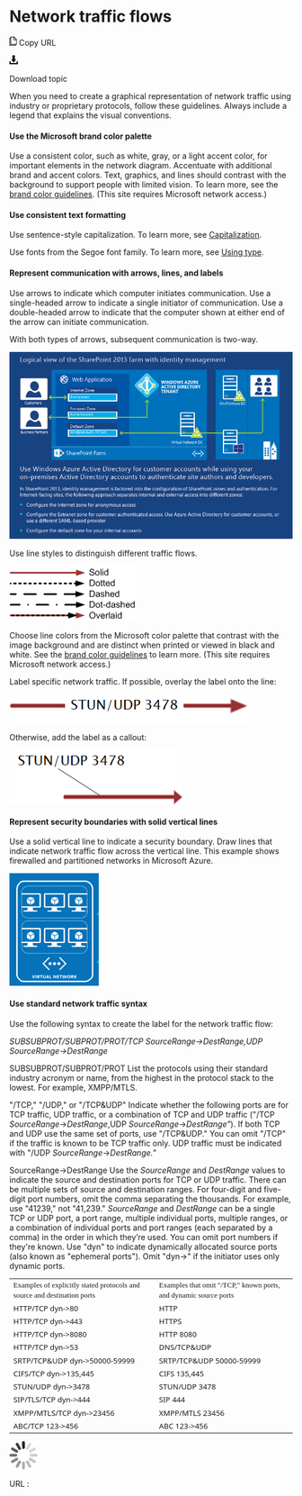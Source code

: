 ﻿# Network traffic flows

![Copy URL](media/network-traffic-flows/Copy.png)
Copy URL

![Download](media/network-traffic-flows/Download.png)

Download topic

When
you need to create a graphical representation of network traffic
using industry or proprietary protocols, follow these guidelines.
Always include a legend that explains the visual conventions.

#### Use the Microsoft brand color palette

Use
a consistent color, such as white, gray, or a light accent color,
for important elements in the network diagram. Accentuate with
additional brand and accent colors. Text, graphics, and lines
should contrast with the background to support people with limited
vision. To learn more, see the [](https://microsoft.sharepoint.com/teams/BrandCentral/Guidelines/MS_color_and_accessibility_Oct2014.pdf "PDF guidelines for brand colors")[brand color guidelines](https://microsoft.sharepoint.com/teams/BrandCentral/Pages/The-Microsoft-brand-Core-elements-Color.aspx "Color guidelines on Brand Central site"). (This site requires Microsoft network access.)

#### Use consistent text formatting

Use sentence-style capitalization. To learn more, see [Capitalization](https://worldready.cloudapp.net/Styleguide/Read?id=2700&topicid=33685).

Use fonts from the Segoe font family. To learn more, see [Using type](https://worldready.cloudapp.net/Styleguide/Read?id=2700&topicid=36397).

#### Represent communication with arrows, lines, and labels

Use arrows to indicate which computer initiates communication. 
Use a single-headed arrow to indicate a single initiator of
communication. Use a double-headed arrow to indicate that the
computer shown at either end of the arrow can initiate
communication. 

With both types of arrows, subsequent communication is two-way.

![](media/network-traffic-flows/589503366.PNG)

Use line styles to distinguish different traffic flows.

![](media/network-traffic-flows/1252879060.png)

Choose line colors from the Microsoft color palette that contrast with the image background and are distinct when printed or viewed in black and white. See the [brand color guidelines](https://microsoft.sharepoint.com/teams/BrandCentral/Pages/The-Microsoft-brand-Core-elements-Color.aspx "Color guidelines on Brand Central site") to learn more. (This site requires Microsoft network access.)

Label specific network traffic. If possible, overlay the label onto the line: 

![](media/network-traffic-flows/83067036.png)

Otherwise, add the label as a callout:

![](media/network-traffic-flows/572369390.png)

#### Represent security boundaries with solid vertical lines

Use
a solid vertical line to indicate a security boundary. Draw lines
that indicate network traffic flow across the vertical line. This
example shows firewalled and partitioned networks in Microsoft
Azure.

![](media/network-traffic-flows/881348326.png)

#### Use standard network traffic syntax

Use the following syntax to create the label for the network traffic flow:

*SUBSUBPROT/SUBPROT/PROT/TCP SourceRange-\>DestRange,UDP SourceRange-\>DestRange*

SUBSUBPROT/SUBPROT/PROT List
the protocols using their standard industry acronym or name, from the
highest in the protocol stack to the lowest. For example,
XMPP/MTLS. 

"/TCP," "/UDP," or "/TCP\&UDP" Indicate
whether the following ports are for TCP traffic, UDP traffic,
or a combination of TCP and UDP traffic ("/TCP *SourceRange*-\>*DestRange*,UDP *SourceRange*-\>*DestRange"*). If
both TCP and UDP use the same set of ports, use "/TCP\&UDP."
You can omit "/TCP" if the traffic is known to be TCP traffic only.
UDP traffic must be indicated with "/UDP *SourceRange*-\>*DestRange."*

SourceRange-\>DestRange Use the *SourceRange* and *DestRange*
values to indicate the source and destination ports for TCP or UDP
traffic. There can be multiple sets of source and
destination ranges. For four-digit and five-digit port numbers,
omit the comma separating the thousands. For example, use "41239,"
not "41,239." *SourceRange* and *DestRange*
can be a single TCP or UDP port, a port range, multiple
individual ports, multiple ranges, or a combination of individual
ports and port ranges (each separated by a comma) in the order in
which they’re used. You can omit port numbers if they're
known. Use "dyn" to indicate dynamically allocated source ports
(also known as "ephemeral ports"). Omit "dyn-\>" if the initiator
uses only dynamic ports. 

<table>
<tbody>
<tr class="odd">
<td><span style="font-family:Segoe UI Semibold;font-size:small;mso-bidi-font-size:11.0pt;mso-fareast-font-family:Calibri;mso-fareast-theme-font:minor-latin;mso-ansi-language:EN-US;mso-fareast-language:EN-US;mso-bidi-language:AR-SA;">Examples of explicitly stated protocols and source and destination ports</span></td>
<td><span style="font-family:Segoe UI Semibold;font-size:small;mso-bidi-font-size:11.0pt;mso-fareast-font-family:Calibri;mso-fareast-theme-font:minor-latin;mso-ansi-language:EN-US;mso-fareast-language:EN-US;mso-bidi-language:AR-SA;">Examples that omit &quot;/TCP,&quot; known ports, and dynamic source ports</span></td>
</tr>
<tr class="even">
<td><div>
<span style="font-family:Segoe UI;font-size:10pt;mso-bidi-font-size:11.0pt;mso-fareast-font-family:&#39;Times New Roman&#39;;mso-ansi-language:EN-US;mso-fareast-language:EN-US;mso-bidi-language:AR-SA;">HTTP/TCP dyn-&gt;80</span>
</div></td>
<td><div>
<span style="font-family:Segoe UI;font-size:10pt;mso-bidi-font-size:11.0pt;mso-fareast-font-family:&#39;Times New Roman&#39;;mso-ansi-language:EN-US;mso-fareast-language:EN-US;mso-bidi-language:AR-SA;">HTTP</span>
</div></td>
</tr>
<tr class="odd">
<td><span style="font-family:Segoe UI;font-size:10pt;mso-bidi-font-size:11.0pt;mso-fareast-font-family:&#39;Times New Roman&#39;;mso-ansi-language:EN-US;mso-fareast-language:EN-US;mso-bidi-language:AR-SA;">HTTP/TCP dyn-&gt;443</span></td>
<td><span style="font-family:Segoe UI;font-size:10pt;mso-bidi-font-size:11.0pt;mso-fareast-font-family:&#39;Times New Roman&#39;;mso-ansi-language:EN-US;mso-fareast-language:EN-US;mso-bidi-language:AR-SA;">HTTPS</span></td>
</tr>
<tr class="even">
<td><span style="font-family:Segoe UI;font-size:10pt;mso-bidi-font-size:11.0pt;mso-fareast-font-family:&#39;Times New Roman&#39;;mso-ansi-language:EN-US;mso-fareast-language:EN-US;mso-bidi-language:AR-SA;">HTTP/TCP dyn-&gt;8080</span></td>
<td><span style="font-family:Segoe UI;font-size:10pt;mso-bidi-font-size:11.0pt;mso-fareast-font-family:&#39;Times New Roman&#39;;mso-ansi-language:EN-US;mso-fareast-language:EN-US;mso-bidi-language:AR-SA;">HTTP 8080</span></td>
</tr>
<tr class="odd">
<td><span style="font-family:Segoe UI;font-size:10pt;mso-bidi-font-size:11.0pt;mso-fareast-font-family:&#39;Times New Roman&#39;;mso-ansi-language:EN-US;mso-fareast-language:EN-US;mso-bidi-language:AR-SA;">HTTP/TCP dyn-&gt;53</span></td>
<td><span style="font-family:Segoe UI;font-size:10pt;mso-bidi-font-size:11.0pt;mso-fareast-font-family:&#39;Times New Roman&#39;;mso-ansi-language:EN-US;mso-fareast-language:EN-US;mso-bidi-language:AR-SA;">DNS/TCP&amp;UDP</span></td>
</tr>
<tr class="even">
<td><span style="font-family:Segoe UI;font-size:10pt;mso-bidi-font-size:11.0pt;mso-fareast-font-family:&#39;Times New Roman&#39;;mso-ansi-language:EN-US;mso-fareast-language:EN-US;mso-bidi-language:AR-SA;">SRTP/TCP&amp;UDP dyn-&gt;50000-59999</span></td>
<td><span style="font-family:Segoe UI;font-size:10pt;mso-bidi-font-size:11.0pt;mso-fareast-font-family:&#39;Times New Roman&#39;;mso-ansi-language:EN-US;mso-fareast-language:EN-US;mso-bidi-language:AR-SA;">SRTP/TCP&amp;UDP 50000-59999</span></td>
</tr>
<tr class="odd">
<td><span style="font-family:Segoe UI;font-size:10pt;mso-bidi-font-size:11.0pt;mso-fareast-font-family:&#39;Times New Roman&#39;;mso-ansi-language:EN-US;mso-fareast-language:EN-US;mso-bidi-language:AR-SA;">CIFS/TCP dyn-&gt;135,445</span></td>
<td><span style="font-family:Segoe UI;font-size:10pt;mso-bidi-font-size:11.0pt;mso-fareast-font-family:&#39;Times New Roman&#39;;mso-ansi-language:EN-US;mso-fareast-language:EN-US;mso-bidi-language:AR-SA;">CIFS 135,445</span></td>
</tr>
<tr class="even">
<td><span style="font-family:Segoe UI;font-size:10pt;mso-bidi-font-size:11.0pt;mso-fareast-font-family:&#39;Times New Roman&#39;;mso-ansi-language:EN-US;mso-fareast-language:EN-US;mso-bidi-language:AR-SA;">STUN/UDP dyn-&gt;3478</span></td>
<td><span style="font-family:Segoe UI;font-size:10pt;mso-bidi-font-size:11.0pt;mso-fareast-font-family:&#39;Times New Roman&#39;;mso-ansi-language:EN-US;mso-fareast-language:EN-US;mso-bidi-language:AR-SA;">STUN/UDP 3478</span></td>
</tr>
<tr class="odd">
<td><span style="font-family:Segoe UI;font-size:10pt;mso-bidi-font-size:11.0pt;mso-fareast-font-family:&#39;Times New Roman&#39;;mso-ansi-language:EN-US;mso-fareast-language:EN-US;mso-bidi-language:AR-SA;">SIP/TLS/TCP dyn-&gt;444</span></td>
<td><span style="font-family:Segoe UI;font-size:10pt;mso-bidi-font-size:11.0pt;mso-fareast-font-family:&#39;Times New Roman&#39;;mso-ansi-language:EN-US;mso-fareast-language:EN-US;mso-bidi-language:AR-SA;">SIP 444</span></td>
</tr>
<tr class="even">
<td><span style="font-family:Segoe UI;font-size:10pt;mso-bidi-font-size:11.0pt;mso-fareast-font-family:&#39;Times New Roman&#39;;mso-ansi-language:EN-US;mso-fareast-language:EN-US;mso-bidi-language:AR-SA;">XMPP/MTLS/TCP dyn-&gt;23456</span></td>
<td><span style="font-family:Segoe UI;font-size:10pt;mso-bidi-font-size:11.0pt;mso-fareast-font-family:&#39;Times New Roman&#39;;mso-ansi-language:EN-US;mso-fareast-language:EN-US;mso-bidi-language:AR-SA;">XMPP/MTLS 23456</span></td>
</tr>
<tr class="odd">
<td><span style="font-family:Segoe UI;font-size:10pt;mso-bidi-font-size:11.0pt;mso-fareast-font-family:&#39;Times New Roman&#39;;mso-ansi-language:EN-US;mso-fareast-language:EN-US;mso-bidi-language:AR-SA;">ABC/TCP 123-&gt;456 </span></td>
<td><span style="font-family:Segoe UI;font-size:10pt;mso-bidi-font-size:11.0pt;mso-fareast-font-family:&#39;Times New Roman&#39;;mso-ansi-language:EN-US;mso-fareast-language:EN-US;mso-bidi-language:AR-SA;">ABC 123-&gt;456 </span></td>
</tr>
</tbody>
</table>

![In progress](media/network-traffic-flows/activity-large.gif)

URL :
